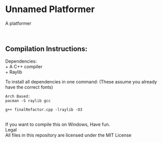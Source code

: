 # Unnamed Platformer
A platformer <br/>

<br/>

Compilation Instructions:
-----------------------------------------------
Dependencies: <br/>
	+ A C++ compiler <br/>
	+ Raylib <br/> 

To install all dependencies in one command:
(These assume you already have the correct fonts)

  ```
Arch Based:
pacman -S raylib gcc
  ```

  ```
g++ finalRefactor.cpp -lraylib -O3
  ```

<br/>
If you want to compile this on Windows, Have fun.
	
<br/>
Legal <br/>
All files in this repository are licensed under the MIT License
